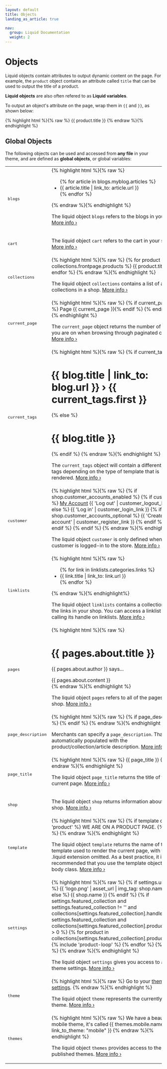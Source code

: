 ```yaml
---
layout: default
title: Objects
landing_as_article: true

nav:
  group: Liquid Documentation
  weight: 2
---
```


# Objects

Liquid objects contain attributes to output dynamic content on the page. For example, the <code>product</code> object contains an attribute called <code>title</code> that can be used to output the title of a product.

**Liquid objects** are also often refered to as **Liquid variables**.

To output an object's attribute on the page, wrap them in  <code>&#123;&#123;</code> and  <code>&#125;&#125;</code>, as shown below: 

{% highlight html %}{% raw %}
{{ product.title }} <!-- Output: “Awesome Shoes” -->
{% endraw %}{% endhighlight %}


<h2 id='global-objects'>Global Objects</h2>

The following objects can be used and accessed from **any file** in your theme, and are defined as **global objects**, or global variables:

<table>
  <tbody>
    <tr>
      <td><pre>blogs</pre></td>
      <td>
        <div>
{% highlight html %}{% raw %}
<ul>
  {% for article in blogs.myblog.articles  %}
   <li>{{ article.title | link_to: article.url }}</li>
  {% endfor %}
</ul>
{% endraw %}{% endhighlight %}
        </div>
        <p>The liquid object <code>blogs</code> refers to the blogs in your shop. <a href="/themes/liquid-documentation/objects/blog">More info &rsaquo;</a>
      </td>
    </tr>
    <tr>
      <td><pre>cart</pre></td>
      <td>
        <div></div>
        <p>The liquid object <code>cart</code> refers to the cart in your shop. <a href="/themes/liquid-documentation/objects/cart">More info &rsaquo;</a>
      </td>
    </tr>
    <tr>
      <td><pre>collections</pre></td>
      <td>
        <div>
{% highlight html %}{% raw %}
{% for product in collections.frontpage.products %}
  {{ product.title }}
{% endfor %}
{% endraw %}{% endhighlight %}
        </div>
        <p>The liquid object <code>collections</code> contains a list of all of the collections in a shop. <a href="/themes/liquid-documentation/objects/collection">More info &rsaquo;</a></p>
      </td>
    </tr>
   <tr>
      <td><pre>current_page</pre></td>
      <td>
        <div>
{% highlight html %}{% raw %}
{% if current_page != 1 %} Page {{ current_page }}{% endif %}
{% endraw %}{% endhighlight %}
        </div>
        <p>The <code>current_page</code> object returns the number of the page you are on when browsing through paginated content. <a href="/themes/liquid-documentation/objects/current-page">More info &rsaquo;</a></p>
      </td>
    </tr>
   <tr>
      <td><pre>current_tags</pre></td>
      <td>
        <div>
{% highlight html %}{% raw %}
<!-- in blog.liquid -->
{% if current_tags %}
  <h1>{{ blog.title | link_to: blog.url }} &rsaquo; {{ current_tags.first }}</h1>
{% else %}
  <h1>{{ blog.title }}</h1>
{% endif %}
{% endraw %}{% endhighlight %}
        </div>
        <p>The <code>current_tags</code> object will contain a different list of tags depending on the type of template that is rendered. <a href="/themes/liquid-documentation/objects/current-tags">More info &rsaquo;</a>
      </td>
    </tr>
   <tr>
      <td><pre>customer</pre></td>
      <td>
        <div>
{% highlight html %}{% raw %}
{% if shop.customer_accounts_enabled %}
  {% if customer %}
    <a href="/account">My Account</a> 
    {{ 'Log out' | customer_logout_link }}
  {% else %}
    {{ 'Log in' | customer_login_link }} 
    {% if shop.customer_accounts_optional %}
      {{ 'Create an account' | customer_register_link }}
    {% endif %}
  {% endif %}
{% endif %}
{% endraw %}{% endhighlight %}
        </div>
        <p>The liquid object <code>customer</code> is only defined when a customer is logged-in to the store. <a href="/themes/liquid-documentation/objects/customer">More info &rsaquo;</a></p>
      </td>
    </tr>
    <tr>
      <td><pre>linklists</pre></td>
      <td>
        <div>
{% highlight html %}{% raw %}
<ul>
 {% for link in linklists.categories.links %}
    <li>{{ link.title | link_to: link.url }}</li>
  {% endfor %}
</ul>
{% endraw %}{% endhighlight%}
        </div>
        <p>The liquid object <code>linklists</code> contains a collection of all of the links in your shop. You can access a linklist by calling its handle on linklists. <a href="/themes/liquid-documentation/objects/linklist">More info &rsaquo;</a></p>
      </td>
    </tr>
    <tr>
      <td><pre>pages</pre></td>
      <td>
        <div>
{% highlight html %}{% raw %}
<h1>{{ pages.about.title }}</h1>
<p>{{ pages.about.author }} says...</p>
<div>{{ pages.about.content }}</div>
{% endraw %}{% endhighlight %}
        </div>
        <p>The liquid object <code>pages</code> refers to all of the pages in your shop. <a href="/themes/liquid-documentation/objects/page">More info &rsaquo;</a></p>
      </td>
    </tr>
    <tr>
      <td><pre>page_description</pre></td>
      <td>
        <div>
{% highlight html %}{% raw %}
{% if page_description %}
  <meta name="description" content="{{ page_description }}" /> 
{% endif %}
{% endraw %}{% endhighlight %}
        </div> 
        <p>Merchants can specify a <code>page_description</code>. That field is automatically populated with the product/collection/article description. <a href="/themes/liquid-documentation/objects/page-description">More info &rsaquo;</a>
        </p>
      </td>
    </tr>
    <tr>
      <td><pre>page_title</pre></td>
      <td>
        <div>
{% highlight html %}{% raw %}
{{ page_title }}
{% endraw %}{% endhighlight %}
        </div>
        <p>The liquid object <code>page_title</code> returns the title of the current page. <a href="/themes/liquid-documentation/objects/page-title">More info &rsaquo;</a></p>
      </td>
    </tr>
    <tr>
      <td><pre>shop</pre></td>
      <td>
        <div>
        </div>
        <p>The liquid object <code>shop</code> returns information about your shop. <a href="/themes/liquid-documentation/objects/shop">More info &rsaquo;</a>
      </td>
    </tr>
    <tr>
      <td><pre>template</pre></td>
      <td>
        <div>
{% highlight html %}{% raw %}
{% if template contains 'product' %}
  WE ARE ON A PRODUCT PAGE.
{% endif %}
{% endraw %}{% endhighlight %}
        </div>
        <p>The liquid object <code>template</code> returns the name of the template used to render the current page, with the .liquid extension omitted. As a best practice, it is recommended that you use the template object as a body class. <a href="/themes/liquid-documentation/objects/template">More info &rsaquo;</a></p>
      </td>
    </tr>
    <tr>
      <td><pre>settings</pre></td>
      <td>
        <div>
{% highlight html %}{% raw %}
{% if settings.use_logo %}
{{ 'logo.png' | asset_url | img_tag: shop.name }}
{% else %}
<span class="no-logo">{{ shop.name }}</span>
{% endif %}
{% if settings.featured_collection and settings.featured_collection != '' and collections[settings.featured_collection].handle == settings.featured_collection and collections[settings.featured_collection].products_count > 0 %}
{% for product in collections[settings.featured_collection].products %}
  {% include 'product-loop' %}
{% endfor %}
{% endif %}
{% endraw %}{% endhighlight %}
        </div>
        <p>The liquid object <code>settings</code> gives you access to all of the theme settings. <a href="/themes/theme-development/templates/settings#settings-object">More info &rsaquo;</a></p>
      </td>
    </tr>

   <tr>
      <td><pre>theme</pre></td>
      <td>
        <div>
{% highlight html %}{% raw %}
Go to your <a href="/admin/themes/{{ theme.id }}/settings">theme settings</a>.
{% endraw %}{% endhighlight %}
        </div>
        <p>The liquid object <code>theme</code> represents the currently active theme. <a href="/themes/liquid-documentation/objects/theme">More info &rsaquo;</a></p></p>
      </td>
    </tr>
   <tr>
      <td><pre>themes</pre></td>
      <td>
        <div>
{% highlight html %}{% raw %}
We have a beautiful mobile theme, it's called {{ themes.mobile.name | link_to_theme: "mobile" }}
{% endraw %}{% endhighlight %}
        </div>
        <p>The liquid object <code>themes</code> provides access to the shop's published themes. <a href="/themes/liquid-documentation/objects/theme">More info &rsaquo;</a></p>
      </td>
    </tr>

  </tbody>
</table>




